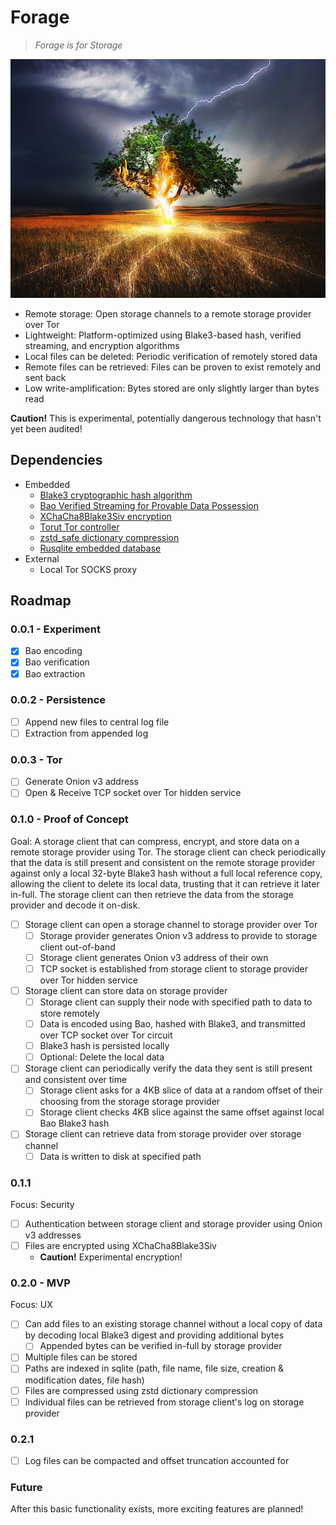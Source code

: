 # Forage

> *Forage is for Storage*

![Tree being struck by lightning (royalty-free stock photo from pixabay)](forage.jpg)

- Remote storage: Open storage channels to a remote storage provider over Tor
- Lightweight: Platform-optimized using Blake3-based hash, verified streaming, and encryption algorithms
- Local files can be deleted: Periodic verification of remotely stored data
- Remote files can be retrieved: Files can be proven to exist remotely and sent back
- Low write-amplification: Bytes stored are only slightly larger than bytes read

**Caution!** This is experimental, potentially dangerous technology that hasn't yet been audited!

## Dependencies

- Embedded
    - [Blake3 cryptographic hash algorithm](https://github.com/BLAKE3-team/BLAKE3)
    - [Bao Verified Streaming for Provable Data Possession](https://github.com/oconnor663/bao)
    - [XChaCha8Blake3Siv encryption](https://github.com/PaulGrandperrin/XChaCha8Blake3Siv)
    - [Torut Tor controller](https://lib.rs/crates/torut)
    - [zstd_safe dictionary compression](https://github.com/gyscos/zstd-rs)
    - [Rusqlite embedded database](https://github.com/rusqlite/rusqlite)
- External
    - Local Tor SOCKS proxy

## Roadmap

### 0.0.1 - Experiment

- [x] Bao encoding
- [x] Bao verification
- [x] Bao extraction

### 0.0.2 - Persistence

- [ ] Append new files to central log file
- [ ] Extraction from appended log

### 0.0.3 - Tor

- [ ] Generate Onion v3 address
- [ ] Open & Receive TCP socket over Tor hidden service

### 0.1.0 - Proof of Concept

Goal: A storage client that can compress, encrypt, and store data on a remote storage provider using Tor. The storage client can check periodically that the data is still present and consistent on the remote storage provider against only a local 32-byte Blake3 hash without a full local reference copy, allowing the client to delete its local data, trusting that it can retrieve it later in-full. The storage client can then retrieve the data from the storage provider and decode it on-disk.

- [ ] Storage client can open a storage channel to storage provider over Tor
    - [ ] Storage provider generates Onion v3 address to provide to storage client out-of-band
    - [ ] Storage client generates Onion v3 address of their own
    - [ ] TCP socket is established from storage client to storage provider over Tor hidden service
- [ ] Storage client can store data on storage provider
    - [ ] Storage client can supply their node with specified path to data to store remotely
    - [ ] Data is encoded using Bao, hashed with Blake3, and transmitted over TCP socket over Tor circuit
    - [ ] Blake3 hash is persisted locally
    - [ ] Optional: Delete the local data
- [ ] Storage client can periodically verify the data they sent is still present and consistent over time
    - [ ] Storage client asks for a 4KB slice of data at a random offset of their choosing from the storage storage provider
    - [ ] Storage client checks 4KB slice against the same offset against local Bao Blake3 hash
- [ ] Storage client can retrieve data from storage provider over storage channel
    - [ ] Data is written to disk at specified path

### 0.1.1

Focus: Security

- [ ] Authentication between storage client and storage provider using Onion v3 addresses
- [ ] Files are encrypted using XChaCha8Blake3Siv
    - **Caution!** Experimental encryption!

### 0.2.0 - MVP

Focus: UX

- [ ] Can add files to an existing storage channel without a local copy of data by decoding local Blake3 digest and providing additional bytes
    - [ ] Appended bytes can be verified in-full by storage provider
- [ ] Multiple files can be stored
- [ ] Paths are indexed in sqlite (path, file name, file size, creation & modification dates, file hash)
- [ ] Files are compressed using zstd dictionary compression
- [ ] Individual files can be retrieved from storage client's log on storage provider

### 0.2.1

- [ ] Log files can be compacted and offset truncation accounted for

### Future

After this basic functionality exists, more exciting features are planned!
